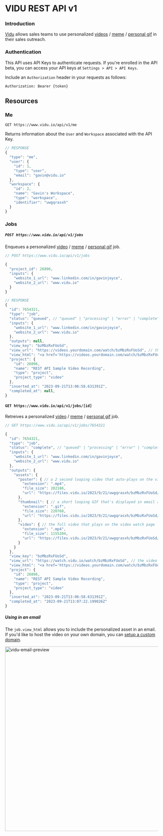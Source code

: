 # VIDU REST API v1

### Introduction

[Vidu](https://www.vidu.io/) allows sales teams to use personalized [videos](https://www.vidu.io/video) / [meme](https://www.vidu.io/memes) / [personal gif](https://www.vidu.io/personal-gifs) in their sales outreach.

### Authentication

This API uses API Keys to authenticate requests. If you're enrolled in the API beta, you can access your API keys at `Settings > API > API Keys`.

Include an `Authorization` header in your requests as follows:

`Authorization: Bearer {token}`

## Resources

### Me

`GET https://www.vidu.io/api/v1/me`

Returns information about the `User` and `Workspace` associated with the API Key.

```javascript
// RESPONSE
{
  "type": "me",
  "user": {
    "id": 1,
    "type": "user",
    "email": "gavin@vidu.io"
  },
  "workspace": {
    "id": 2,
    "name": "Gavin's Workspace",
    "type": "workspace",
    "identifier": "uwgqrasxh"
  }
}
```

### Jobs

##### `POST https://www.vidu.io/api/v1/jobs`

Enqueues a personalized [video](https://www.vidu.io/video) / [meme](https://www.vidu.io/memes) / [personal gif](https://www.vidu.io/personal-gifs) job.  

```javascript
// POST https://www.vidu.io/api/v1/jobs

{
  "project_id": 26896,
  "inputs": {
    "website_1_url": "www.linkedin.com/in/gavinjoyce",
    "website_2_url": "www.vidu.io"
  }
}
```

```javascript
// RESPONSE
{
  "id": 7654321,
  "type": "job",
  "status": "queued", // "queued" | "processing" | "error" | "complete"
  "inputs": {
    "website_1_url": "www.linkedin.com/in/gavinjoyce",
    "website_2_url": "www.vidu.io"
  },
  "outputs": null,
  "view_key": "bzMbzRxFUoSd",
  "view_url": "https://videos.yourdomain.com/watch/bzMbzRxFUoSd", // the video can be watched here. append `?analytics=false` to disable open/view analytics
  "view_html": "<a href='https://videos.yourdomain.com/watch/bzMbzRxFUoSd' rel='noopener noreferrer' target='_blank'><img src='https://videos.yourdomain.com/i/bzMbzRxFUoSd.thumbnail.gif' width='496' height='279' alt='Watch the video I made for you' style='border: 1px solid #aaa;'></a><br><a href='https://videos.yourdomain.com/watch/bzMbzRxFUoSd' rel='noopener noreferrer' target='_blank'>Watch the video I made for you</a>", // html that can be used in an email.
  "project": {
    "id": 26896,
    "name": "REST API Sample Video Recording",
    "type": "project",
    "project_type": "video"
  },
  "inserted_at": "2023-09-21T13:06:58.631391Z",
  "completed_at": null,
}
```

#### `GET https://www.vidu.io/api/v1/jobs/[id]`

Retreives a personalized [video](https://www.vidu.io/video) / [meme](https://www.vidu.io/memes) / [personal gif](https://www.vidu.io/personal-gifs) job.  

```javascript
// GET https://www.vidu.io/api/v1/jobs/7654321

{
  "id": 7654321,
  "type": "job",
  "status": "complete", // "queued" | "processing" | "error" | "complete"
  "inputs": {
    "website_1_url": "www.linkedin.com/in/gavinjoyce",
    "website_2_url": "www.vidu.io"
  },
  "outputs": {
    "assets": {
      "poster": { // a 2 second looping video that auto-plays on the video watch page
        "extension": ".mp4",
        "file_size": 202186,
        "url": "https://files.vidu.io/2023/9/21/uwgqrasxh/bzMbzRxFUoSd/poster.mp4"
      },
      "thumbnail": { // a short looping GIF that's displayed in email and LinkedIn chats
        "extension": ".gif",
        "file_size": 220768,
        "url": "https://files.vidu.io/2023/9/21/uwgqrasxh/bzMbzRxFUoSd/thumbnail.gif"
      },
      "video": { // the full video that plays on the video watch page
        "extension": ".mp4",
        "file_size": 1155204,
        "url": "https://files.vidu.io/2023/9/21/uwgqrasxh/bzMbzRxFUoSd/video.mp4"
      }
    }
  },
  "view_key": "bzMbzRxFUoSd",
  "view_url": "https://watch.vidu.io/watch/bzMbzRxFUoSd", // the video can be watched here. append `?analytics=false` to disable open/view analytics
  "view_html": "<a href='https://videos.yourdomain.com/watch/bzMbzRxFUoSd' rel='noopener noreferrer' target='_blank'><img src='https://videos.yourdomain.com/i/bzMbzRxFUoSd.thumbnail.gif' width='496' height='279' alt='Watch the video I made for you' style='border: 1px solid #aaa;'></a><br><a href='https://videos.yourdomain.com/watch/bzMbzRxFUoSd' rel='noopener noreferrer' target='_blank'>Watch the video I made for you</a>", // html that can be used in an email.
  "project": {
    "id": 26896,
    "name": "REST API Sample Video Recording",
    "type": "project",
    "project_type": "video"
  },
  "inserted_at": "2023-09-21T13:06:58.631391Z",
  "completed_at": "2023-09-21T13:07:22.199026Z"
}
```

##### Using in an email

The `job.view_html` allows you to include the personalized asset in an email. If you'd like to host the video on your own domain, you can [setup a custom domain](https://intercom.help/viduhq/en/articles/8827055-adding-a-custom-domain).

<img width="607" alt="vidu-email-preview" src="https://github.com/viduhq/api-docs/assets/2526/cfab42e1-0f82-45f4-aa59-04447db56075">
